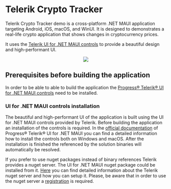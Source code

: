 # Telerik Crypto Tracker

Telerik Crypto Tracker demo is a cross-platform .NET MAUI application targeting Android, iOS, macOS, and WinUI. It is designed to demonstrates a real-life crypto application that shows changes in cryptocurrency prices. 

It uses the [Telerik UI for .NET MAUI controls](https://www.telerik.com/maui-ui) to provide a beautiful design and high-performant UI. 

<p align="center"> <img src="../master/Samples/CryptoTracker/Telerik-UI-For-MAUI-CryptoTracker-Image.png"/></p>

## Prerequisites before building the application

In order to be able to able to build the application the [Progress® Telerik® UI for .NET MAUI controls](https://www.telerik.com/maui-ui) need to be installed.

### UI for .NET MAUI controls installation

The beautiful and high-performant UI of the application is built using the UI for .NET MAUI controls provided by Telerik. Before building the application an installation of the controls is required.
In the [official documentation](https://docs.telerik.com/devtools/maui/get-started/first-steps) of Progress® Telerik® UI for .NET MAUI you can find a detailed information how to install the controls both on Windows and macOS. After the installation is finished the referenced by the solution binaries will automatically be resolved.

If you prefer to use nuget packages instead of binary references Telerik provides a nuget server. The UI for .NET MAUI nuget package could be installed from it. [Here](https://docs.telerik.com/devtools/maui/get-started/install-nuget) you can find detailed information about the Telerik nuget server and how you can setup it. Please, be aware that in order to use the nuget server a [registration](https://www.telerik.com/try/ui-for-maui) is required.


